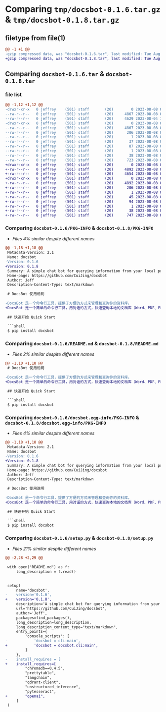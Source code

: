 # Comparing `tmp/docsbot-0.1.6.tar.gz` & `tmp/docsbot-0.1.8.tar.gz`

## filetype from file(1)

```diff
@@ -1 +1 @@
-gzip compressed data, was "docsbot-0.1.6.tar", last modified: Tue Aug  8 03:00:04 2023, max compression
+gzip compressed data, was "docsbot-0.1.8.tar", last modified: Tue Aug  8 09:41:55 2023, max compression
```

## Comparing `docsbot-0.1.6.tar` & `docsbot-0.1.8.tar`

### file list

```diff
@@ -1,12 +1,12 @@
-drwxr-xr-x   0 jeffrey    (501) staff       (20)        0 2023-08-08 03:00:04.934808 docsbot-0.1.6/
--rw-r--r--   0 jeffrey    (501) staff       (20)     4867 2023-08-08 03:00:04.934702 docsbot-0.1.6/PKG-INFO
--rw-r--r--   0 jeffrey    (501) staff       (20)     4629 2023-08-04 13:20:17.000000 docsbot-0.1.6/README.md
-drwxr-xr-x   0 jeffrey    (501) staff       (20)        0 2023-08-08 03:00:04.934563 docsbot-0.1.6/docsbot.egg-info/
--rw-r--r--   0 jeffrey    (501) staff       (20)     4867 2023-08-08 03:00:04.000000 docsbot-0.1.6/docsbot.egg-info/PKG-INFO
--rw-r--r--   0 jeffrey    (501) staff       (20)      206 2023-08-08 03:00:04.000000 docsbot-0.1.6/docsbot.egg-info/SOURCES.txt
--rw-r--r--   0 jeffrey    (501) staff       (20)        1 2023-08-08 03:00:04.000000 docsbot-0.1.6/docsbot.egg-info/dependency_links.txt
--rw-r--r--   0 jeffrey    (501) staff       (20)       37 2023-08-08 03:00:04.000000 docsbot-0.1.6/docsbot.egg-info/entry_points.txt
--rw-r--r--   0 jeffrey    (501) staff       (20)       87 2023-08-08 03:00:04.000000 docsbot-0.1.6/docsbot.egg-info/requires.txt
--rw-r--r--   0 jeffrey    (501) staff       (20)        1 2023-08-08 03:00:04.000000 docsbot-0.1.6/docsbot.egg-info/top_level.txt
--rw-r--r--   0 jeffrey    (501) staff       (20)       38 2023-08-08 03:00:04.934838 docsbot-0.1.6/setup.cfg
--rw-r--r--   0 jeffrey    (501) staff       (20)      723 2023-08-08 02:59:56.000000 docsbot-0.1.6/setup.py
+drwxr-xr-x   0 jeffrey    (501) staff       (20)        0 2023-08-08 09:41:55.296651 docsbot-0.1.8/
+-rw-r--r--   0 jeffrey    (501) staff       (20)     4892 2023-08-08 09:41:55.296550 docsbot-0.1.8/PKG-INFO
+-rw-r--r--   0 jeffrey    (501) staff       (20)     4654 2023-08-08 03:01:47.000000 docsbot-0.1.8/README.md
+drwxr-xr-x   0 jeffrey    (501) staff       (20)        0 2023-08-08 09:41:55.296418 docsbot-0.1.8/docsbot.egg-info/
+-rw-r--r--   0 jeffrey    (501) staff       (20)     4892 2023-08-08 09:41:55.000000 docsbot-0.1.8/docsbot.egg-info/PKG-INFO
+-rw-r--r--   0 jeffrey    (501) staff       (20)      206 2023-08-08 09:41:55.000000 docsbot-0.1.8/docsbot.egg-info/SOURCES.txt
+-rw-r--r--   0 jeffrey    (501) staff       (20)        1 2023-08-08 09:41:55.000000 docsbot-0.1.8/docsbot.egg-info/dependency_links.txt
+-rw-r--r--   0 jeffrey    (501) staff       (20)       45 2023-08-08 09:41:55.000000 docsbot-0.1.8/docsbot.egg-info/entry_points.txt
+-rw-r--r--   0 jeffrey    (501) staff       (20)       94 2023-08-08 09:41:55.000000 docsbot-0.1.8/docsbot.egg-info/requires.txt
+-rw-r--r--   0 jeffrey    (501) staff       (20)        1 2023-08-08 09:41:55.000000 docsbot-0.1.8/docsbot.egg-info/top_level.txt
+-rw-r--r--   0 jeffrey    (501) staff       (20)       38 2023-08-08 09:41:55.296685 docsbot-0.1.8/setup.cfg
+-rw-r--r--   0 jeffrey    (501) staff       (20)      747 2023-08-08 09:41:47.000000 docsbot-0.1.8/setup.py
```

### Comparing `docsbot-0.1.6/PKG-INFO` & `docsbot-0.1.8/PKG-INFO`

 * *Files 4% similar despite different names*

```diff
@@ -1,18 +1,18 @@
 Metadata-Version: 2.1
 Name: docsbot
-Version: 0.1.6
+Version: 0.1.8
 Summary: A simple chat bot for querying information from your local private documents.
 Home-page: https://github.com/CuiJing/docsbot
 Author: Jeff
 Description-Content-Type: text/markdown
 
 # DocsBot 使用说明
 
-DocsBot 是一个命令行工具，提供了方便的方式来管理和查询你的资料库。
+DocsBot 是一个简单的命令行工具，用对话的方式，快速查询本地的文档库（Word、PDF、PPT等）
 
 ## 快速开始 Quick Start
 
 ```shell
 $ pip install docsbot
```

### Comparing `docsbot-0.1.6/README.md` & `docsbot-0.1.8/README.md`

 * *Files 2% similar despite different names*

```diff
@@ -1,10 +1,10 @@
 # DocsBot 使用说明
 
-DocsBot 是一个命令行工具，提供了方便的方式来管理和查询你的资料库。
+DocsBot 是一个简单的命令行工具，用对话的方式，快速查询本地的文档库（Word、PDF、PPT等）
 
 ## 快速开始 Quick Start
 
 ```shell
 $ pip install docsbot
```

### Comparing `docsbot-0.1.6/docsbot.egg-info/PKG-INFO` & `docsbot-0.1.8/docsbot.egg-info/PKG-INFO`

 * *Files 4% similar despite different names*

```diff
@@ -1,18 +1,18 @@
 Metadata-Version: 2.1
 Name: docsbot
-Version: 0.1.6
+Version: 0.1.8
 Summary: A simple chat bot for querying information from your local private documents.
 Home-page: https://github.com/CuiJing/docsbot
 Author: Jeff
 Description-Content-Type: text/markdown
 
 # DocsBot 使用说明
 
-DocsBot 是一个命令行工具，提供了方便的方式来管理和查询你的资料库。
+DocsBot 是一个简单的命令行工具，用对话的方式，快速查询本地的文档库（Word、PDF、PPT等）
 
 ## 快速开始 Quick Start
 
 ```shell
 $ pip install docsbot
```

### Comparing `docsbot-0.1.6/setup.py` & `docsbot-0.1.8/setup.py`

 * *Files 21% similar despite different names*

```diff
@@ -2,28 +2,29 @@
 
 with open("README.md") as f:
     long_description = f.read()
 
 
 setup(
     name='docsbot',
-    version='0.1.6',
+    version='0.1.8',
     description='A simple chat bot for querying information from your local private documents.',
     url='https://github.com/CuiJing/docsbot',
     author='Jeff',
     packages=find_packages(),
     long_description=long_description,
     long_description_content_type="text/markdown",
     entry_points={
         'console_scripts': [
-            'docsbot = cli:main',
+            'docsbot = docsbot.cli:main',
         ]
     },
-    install_requires = [
+    install_requires=[
         "chromadb==0.4.5",
         "prettytable",
         "langchain",
         "qdrant-client",
         "unstructured_inference",
         "pytesseract",
+        "openai",
     ]
 )
```

